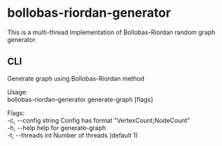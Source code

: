 # bollobas-riordan-generator

This is a multi-thread Implementation of Bollobas-Riordan random graph generator.

## CLI 
Generate graph using Bollobas-Riordan method

Usage:  
  bollobas-riordan-generator generate-graph [flags]  

Flags:  
  -c, --config string   Config has format "VertexCount;NodeCount"  
  -h, --help            help for generate-graph  
  -t, --threads int     Number of threads (default 1)  
